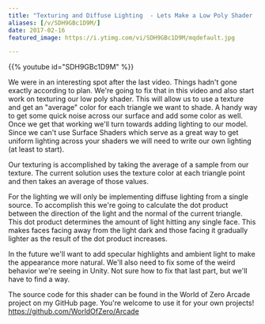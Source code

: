 ```yaml
---
title: "Texturing and Diffuse Lighting  - Lets Make a Low Poly Shader  - Part 2"
aliases: [/v/SDH9GBc1D9M/]
date: 2017-02-16
featured_image: https://i.ytimg.com/vi/SDH9GBc1D9M/mqdefault.jpg

---
```


{{% youtube id="SDH9GBc1D9M" %}}

We were in an interesting spot after the last video. Things hadn't gone exactly according to plan. We're going to fix that in this video and also start work on texturing our low poly shader. This will allow us to use a texture and get an "average" color for each triangle we want to shade. A handy way to get some quick noise across our surface and add some color as well. Once we get that working we'll turn towards adding lighting to our model. Since we can't use Surface Shaders which serve as a great way to get uniform lighting across your shaders we will need to write our own lighting (at least to start).

Our texturing is accomplished by taking the average of a sample from our texture. The current solution uses the texture color at each triangle point and then takes an average of those values.

For the lighting we will only be implementing diffuse lighting from a single source. To accomplish this we're going to calculate the dot product between the direction of the light and the normal of the current triangle. This dot product determines the amount of light hitting any single face. This makes faces facing away from the light dark and those facing it gradually lighter as the result of the dot product increases.

In the future we'll want to add specular highlights and ambient light to make the appearance more natural. We'll also need to fix some of the weird behavior we're seeing in Unity. Not sure how to fix that last part, but we'll have to find a way.

The source code for this shader can be found in the World of Zero Arcade project on my GitHub page. You're welcome to use it for your own projects! https://github.com/WorldOfZero/Arcade
